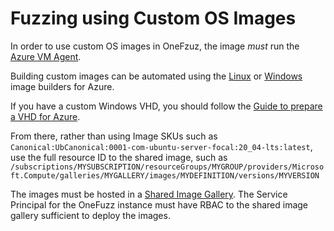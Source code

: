 # Fuzzing using Custom OS Images

In order to use custom OS images in OneFzuz, the image _must_ run the
[Azure VM Agent](https://docs.microsoft.com/en-us/azure/virtual-machines/extensions/overview).

Building custom images can be automated using the
[Linux](https://docs.microsoft.com/en-us/azure/virtual-machines/linux/image-builder)
or
[Windows](https://docs.microsoft.com/en-us/azure/virtual-machines/windows/image-builder)
image builders for Azure.

If you have a custom Windows VHD, you should follow the
[Guide to prepare a VHD for Azure](https://docs.microsoft.com/en-us/azure/virtual-machines/windows/prepare-for-upload-vhd-image).

From there, rather than using Image SKUs such as
`Canonical:UbCanonical:0001-com-ubuntu-server-focal:20_04-lts:latest`, use the full resource ID to the
shared image, such as
`/subscriptions/MYSUBSCRIPTION/resourceGroups/MYGROUP/providers/Microsoft.Compute/galleries/MYGALLERY/images/MYDEFINITION/versions/MYVERSION`

The images must be hosted in a
[Shared Image Gallery](https://docs.microsoft.com/en-us/azure/virtual-machines/windows/shared-image-galleries).
The Service Principal for the OneFuzz instance must have RBAC to the shared
image gallery sufficient to deploy the images.
